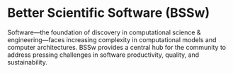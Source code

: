 # Better Scientific Software (BSSw)

Software—the foundation of discovery in computational science & engineering—faces increasing complexity in computational models and computer architectures. BSSw provides a central hub for the community to address pressing challenges in software productivity, quality, and sustainability.



<!---
Slide1 L: ../Articles/Blog/2022-02-sc21-correctness-workshop.md
Slide1 R: ../images/Blog_2112_SC21.png
Slide2 L: ../Articles/Blog/2022-02-precice-testing.md
Slide2 R: ../ShortArticles/TheDeveloperCertificateOfOrigin.md
Slide3 L: ../Articles/Blog/BSSwHighlights2021.md
Slide3 R: ../images/Blog_2112_YIR_Montage.png
Slide4 L: ../Articles/Blog/2022-01-2022BSSwFellowshipAnnounce.md
Slide4 R: ../CuratedContent/TenYearReproducibilityChallenge.md
Slide5 L: ../CuratedContent/WhatEveryComputerScientistShouldKnowAboutFloatingPointArithmetic.md
Slide5 R: ../Events/swr-013-sustainablehybrid-rebroadcast.md
Slide6 L: ../Events/hpcbp-061-design-patterns.md
Slide6 R: ../Events/2022-03-mentorship-survey.md
--->

<!---
Note: We have had up to 7 L and R panels in the carousel, even if the current carousel may be shorter.

Caution: Blank line after first comment mark (or before last comment mark) causes build failure.
LCM: Saving for use again later
Slide1 L: ../Articles/Blog/BSSwHighlights2021.md
Slide1 R: ../images/Blog_2112_YIR_Montage.png
Slide2 L: ../Articles/Blog/2022-01-2022BSSwFellowshipAnnounce.md
Slide2 L: ../Articles/Blog/2021-11-HPCAndTheLabManager.md
Slide3 L: ../Articles/Blog/2021-12-sc21-swe-cse-bof.md
Slide3 R: ../images/Blog_2112_SC21.png
Slide4 L: ../Articles/Blog/2021-11-CollegevilleReportDay3.md
Slide4 R: ../images/Blog_2109_Collegeville1.png
Slide5 L: ../CuratedContent/InclusiveTermsResources.md
Slide5 R: ../CuratedContent/swr-panels-cc.md
Slide6 L: ../Articles/Blog/2021-10-FirstFiveYrsWebinar.md
Slide6 R: ../images/Blog_2110_HPC-BP.png
Slide7 L: ../ShortArticles/CodingConventions.md
Slide7 R: ../Events/2022-01-SoftwareQualityDays.md
--->

<!---
[Site Overview](SiteOverview.md)

[Communities Overview](CommunitiesOverview.md)

[Intro to CSE](IntroToCse.md)

[Intro to HPC](IntroToHpc.md)

--->
